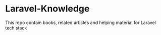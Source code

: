 # Laravel-Knowledge
This repo contain books, related articles and helping material for Laravel tech stack

